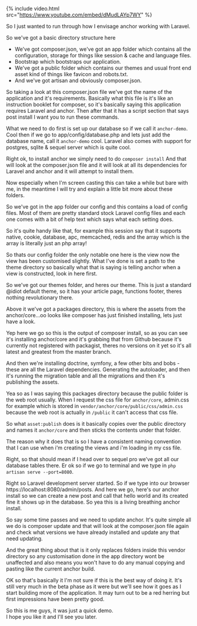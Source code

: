 {% include video.html src="https://www.youtube.com/embed/dMudLAYp7WY" %}

So I just wanted to run through how I envisage anchor working with Laravel.

So we've got a basic directory structure here

* We've got composer.json, we've got an app folder which contains all the configuration, storage for things like
session & cache and language files.
* Bootstrap which bootstraps our application.
* We've got a public folder which contains our themes and usual front end asset kind of things like favicon and robots.txt.
* And we've got artisan and obviously composer.json.

So taking a look at this composer.json file we've got the name of the application and it's requirements.
Basically what this file is it's like an instruction booklet for composer, so it's basically saying this application
requires Laravel and anchor.
Then after that it has a script section that says post install I want you to run these commands.

What we need to do first is set up our database so if we call it `anchor-demo`.
Cool then if we go to app/config/database.php and lets just add the database name, call it `anchor-demo` cool.
Laravel also comes with support for postgres, sqlite & sequel server which is quite cool.

Right ok, to install anchor we simply need to do `composer install`
And that will look at the composer.json file and it will look at all its dependencies for Laravel and anchor and it
will attempt to install them.

Now especially when I'm screen casting this can take a while but bare with me, in the meantime I will try and explain a
little bit more about these folders.

So we've got in the app folder our config and this contains a load of config files.
Most of them are pretty standard stock Laravel config files and each one comes with a bit of help text which says what
each setting does.

So it's quite handy like that, for example this session say that it supports native, cookie, database, apc, memcached,
redis and the array which is the array is literally just an php array!

So thats our config folder the only notable one here is the view now the view has been customised slightly.
What I've done is set a path to the theme directory so basically what that is saying is telling anchor when a view is
constructed, look in here first.

So we've got our themes folder, and heres our theme.
This is just a standard @idiot default theme, so it has your article page, functions footer, theres nothing
revolutionary there.

Above it we've got a packages directory, this is where the assets from the anchor/core...oo looks like composer has
just finished installing, lets just have a look.

Yep here we go so this is the output of composer install, so as you can see it's installing anchor/core and it's
grabbing that from Github because it's currently not registered with packagist, theres no versions on it yet so
it's all latest and greatest from the master branch.

And then we're installing doctrine, symfony, a few other bits and bobs - these are all the Laravel dependencies.
Generating the autoloader, and then it's running the migration table and all the migrations and then it's publishing
the assets.

Yea so as I was saying this packages directory because the public folder is the web root usually.
When I request the css file for `anchor/core`, admin.css for example which is stored in
`vendor/anchor/core/public/css/admin.css` because the web root is actually in `/public` it can't access that css file.

So what `asset:publish` does is it basically copies over the public directory and names it `anchor/core` and then
sticks the contents under that folder.

The reason why it does that is so I have a consistent naming convention that I can use when i'm creating the views
and i'm loading in my css file.

Right, so that should mean if I head over to sequel pro we've got all our database tables there.
Er ok so if we go to terminal and we type in `php artisan serve --port=8080`.

Right so Laravel development server started. So if we type into our browser https://localhost:8080/admin/posts.
And here we go, here's our anchor install so we can create a new post and call that hello world and its created
fine it shows up in the database. So yea this is a living breathing anchor install.

So say some time passes and we need to update anchor. It's quite simple all we do is composer update and that will
look at the composer.json file again and check what versions we have already installed and update any that need updating.

And the great thing about that is it only replaces folders inside this vendor directory so any customisation done in
the app directory wont be unaffected and also means you won't have to do any manual copying and pasting like the current
anchor build.

OK so that's basically it I'm not sure if this is the best way of doing it.
It's still very much in the beta phase as it were but we'll see how it goes as I start building more of the application.
It may turn out to be a red herring but first impressions have been pretty good.

So this is me guys, it was just a quick demo.<br/>
I hope you like it and I'll see you later.
